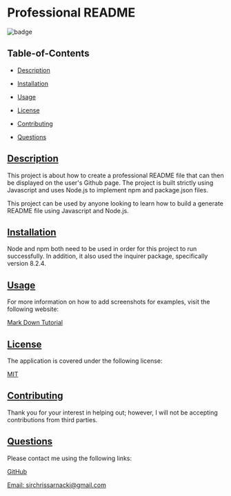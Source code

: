 
  # Professional README
  
  
  ![badge](https://img.shields.io/badge/license-MIT-blue)
    

  ## Table-of-Contents

  * [Description](#description)
  * [Installation](#installation)
  * [Usage](#usage)
  
  * [License](#license)
    
  * [Contributing](#contributing)
  * [Questions](#questions)
  
  ## [Description](#table-of-contents)

  This project is about how to create a professional README file that can then be displayed on the user's Github page. The project is built strictly using Javascript and uses Node.js to implement npm and package.json files.

  This project can be used by anyone looking to learn how to build a generate README file using Javascript and Node.js.

  ## [Installation](#table-of-contents)

  Node and npm both need to be used in order for this project to run successfully. In addition, it also used the inquirer package, specifically version 8.2.4.

  ## [Usage](#table-of-contents)
  
  For more information on how to add screenshots for examples, visit the following website:
  
  [Mark Down Tutorial](https://agea.github.io/tutorial.md/)
  
  
  ## [License](#table-of-contents)

  The application is covered under the following license:

  
  [MIT](https://choosealicense.com/licenses/MIT)
    
    

  ## [Contributing](#table-of-contents)
  
  
  Thank you for your interest in helping out; however, I will not be accepting contributions from third parties.
   

  ## [Questions](#table-of-contents)

  Please contact me using the following links:

  [GitHub](https://github.com/csarnacki)

  [Email: sirchrissarnacki@gmail.com](mailto:sirchrissarnacki@gmail.com)
